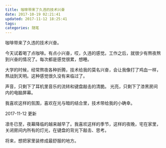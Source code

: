 ```yaml
---
title: 咖啡带来了久违的技术兴奋
date: 2017-10-19 02:21:41
updated: 2017-11-12 18:25:41
tags:
categories: 随笔
---
```


咖啡带来了久违的技术兴奋。

今天试着喝了点咖啡。有点小兴奋，哎，久违的感觉。工作之后，就很少有熬夜熬到兴奋的情况了。每次都是感觉很累，想睡。

大学的时候，经常熬夜各种折腾，技术给我的莫名兴奋，会让我像打了鸡血一样，熬战到天明。这种感觉很久没有来临过了。

声音，只剩下了耳机里音乐的流转和键盘敲击的清脆。
光亮，只剩下了漆黑房间内的电脑屏幕。

我喜欢这样的氛围，喜欢在光与暗的结合里，技术带给我的小确幸。

2017-11-12 更新

凛冬已至，夜幕降临的越来越早了。我喜欢这样的季节，这样的夜晚，宅在家里，关闭房间内所有的灯光，在键盘的背光下敲击、思考。

将来，想把家里装修成最舒服的地方。


